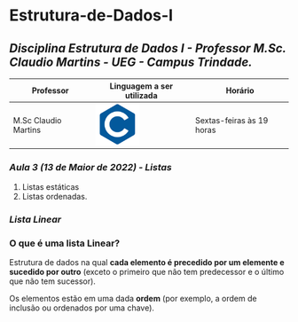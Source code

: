 # Estrutura-de-Dados-I
## *Disciplina Estrutura de Dados I - Professor M.Sc. Claudio Martins - UEG - Campus Trindade.*

| Professor | Linguagem a ser utilizada | Horário |
|--- |--- |--- |
| M.Sc Claudio Martins | <img src="/imagens/logoC.png" width="80"/> | Sextas-feiras às 19 horas |

### *Aula 3 (13 de Maior de 2022) - Listas*
<ol>
  <li>Listas estáticas</li>
  <li>Listas ordenadas.</li>
</ol>

### *Lista Linear*
<h3>O que é uma lista Linear?</h3>
<p>Estrutura de dados na qual <strong>cada elemento é precedido por um elemente e sucedido por outro</strong> (exceto o primeiro que não tem predecessor e o último que não tem sucessor).</p>
<p>Os elementos estão em uma dada <strong>ordem</strong> (por exemplo, a ordem de inclusão ou ordenados por uma chave).</p>
